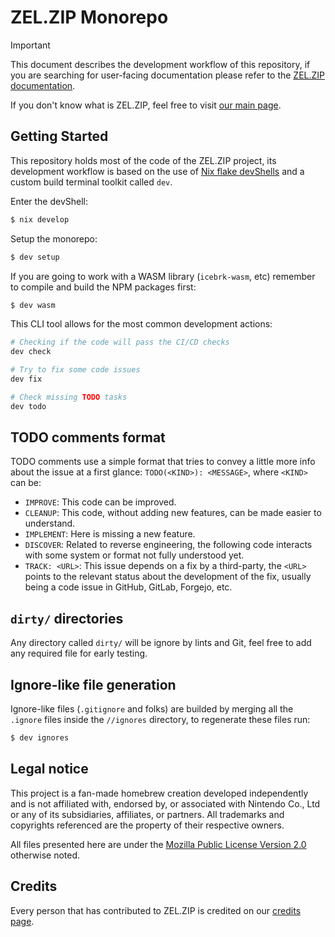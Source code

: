 # ZEL.ZIP Monorepo

> [!IMPORTANT]  
> This document describes the development workflow of this repository, if you are searching for user-facing documentation please refer to the [ZEL.ZIP documentation](https://docs.zel.zip).
>
> If you don't know what is ZEL.ZIP, feel free to visit [our main page](https://zel.zip).

## Getting Started

This repository holds most of the code of the ZEL.ZIP project, its development workflow is based on the use of [Nix flake devShells](https://nixos.wiki/wiki/Development_environment_with_nix-shell#nix_develop) and a custom build terminal toolkit called `dev`.

Enter the devShell:

```sh
$ nix develop
```

Setup the monorepo:

```sh
$ dev setup
```

If you are going to work with a WASM library (`icebrk-wasm`, etc) remember to compile and build the NPM packages first:

```sh
$ dev wasm
```

This CLI tool allows for the most common development actions:

```sh
# Checking if the code will pass the CI/CD checks
dev check

# Try to fix some code issues
dev fix

# Check missing TODO tasks
dev todo
```

## TODO comments format

TODO comments use a simple format that tries to convey a little more info about the issue at a first glance: `TODO(<KIND>): <MESSAGE>`, where `<KIND>` can be:

- `IMPROVE`: This code can be improved.
- `CLEANUP`: This code, without adding new features, can be made easier to understand.
- `IMPLEMENT`: Here is missing a new feature.
- `DISCOVER`: Related to reverse engineering, the following code interacts with some system or format not fully understood yet.
- `TRACK: <URL>`: This issue depends on a fix by a third-party, the `<URL>` points to the relevant status about the development of the fix, usually being a code issue in GitHub, GitLab, Forgejo, etc.

## `dirty/` directories

Any directory called `dirty/` will be ignore by lints and Git, feel free to add any required file for early testing.

## Ignore-like file generation

Ignore-like files (`.gitignore` and folks) are builded by merging all the `.ignore` files inside the `//ignores` directory, to regenerate these files run:

```sh
$ dev ignores
```

## Legal notice

This project is a fan-made homebrew creation developed independently and is not affiliated with, endorsed by, or associated with Nintendo Co., Ltd or any of its subsidiaries, affiliates, or partners. All trademarks and copyrights referenced are the property of their respective owners.

All files presented here are under the [Mozilla Public License Version 2.0](./LICENSE.txt) otherwise noted.

## Credits

Every person that has contributed to ZEL.ZIP is credited on our [credits page](https://zelzip.net/credits).
